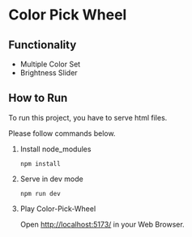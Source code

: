 # Color Pick Wheel

## Functionality

* Multiple Color Set
* Brightness Slider


## How to Run

To run this project, you have to serve html files.

Please follow commands below.

1. Install node_modules

   ```
   npm install
   ```
2. Serve in dev mode

   ```
   npm run dev
   ```
3. Play Color-Pick-Wheel

   Open [http://localhost:5173/](http://localhost:5173/) in your Web Browser.
